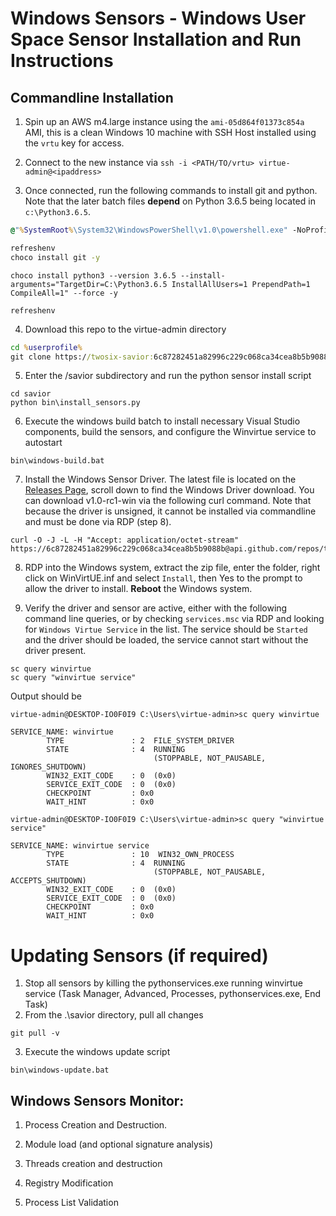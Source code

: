 # Windows Sensors - Windows User Space Sensor Installation and Run Instructions

## Commandline Installation
1. Spin up an AWS m4.large instance using the `ami-05d864f01373c854a` AMI, this is a clean Windows 10 machine with SSH Host installed using the `vrtu` key for access.

2. Connect to the new instance via
`ssh -i <PATH/TO/vrtu> virtue-admin@<ipaddress>`

3. Once connected, run the following commands to install git and python. Note that the later batch files **depend** on Python 3.6.5 being located in `c:\Python3.6.5`.

```cmd
@"%SystemRoot%\System32\WindowsPowerShell\v1.0\powershell.exe" -NoProfile -InputFormat None -ExecutionPolicy Bypass -Command "iex ((New-Object System.Net.WebClient).DownloadString('https://chocolatey.org/install.ps1'))" && SET "PATH=%PATH%;%ALLUSERSPROFILE%\chocolatey\bin"```
```
```cmd
refreshenv
choco install git -y
```
```
choco install python3 --version 3.6.5 --install-arguments="TargetDir=C:\Python3.6.5 InstallAllUsers=1 PrependPath=1 CompileAll=1" --force -y
```
```
refreshenv
```

4. Download this repo to the virtue-admin directory
```cmd
cd %userprofile%
git clone https://twosix-savior:6c87282451a82996c229c068ca34cea8b5b9088b@github.com/twosixlabs/savior.git
```

5. Enter the /savior subdirectory and run the python sensor install script
```Cmd
cd savior
python bin\install_sensors.py
```

6. Execute the windows build batch to install necessary Visual Studio components, build the sensors, and configure the Winvirtue service to autostart
```Cmd
bin\windows-build.bat
```

7. Install the Windows Sensor Driver. The latest file is located on the [Releases Page](https://github.com/twosixlabs/savior/releases), scroll down to find the Windows Driver download. You can download v1.0-rc1-win via the following curl command. Note that because the driver is unsigned, it cannot be installed via commandline and must be done via RDP (step 8).
```Cmd
curl -O -J -L -H "Accept: application/octet-stream"  https://6c87282451a82996c229c068ca34cea8b5b9088b@api.github.com/repos/twosixlabs/savior/releases/assets/11033641
```

8. RDP into the Windows system, extract the zip file, enter the folder, right click on WinVirtUE.inf and select `Install`, then Yes to the prompt to allow the driver to install. **Reboot** the Windows system.

9. Verify the driver and sensor are active, either with the following command line queries, or by checking `services.msc` via RDP and looking for `Windows Virtue Service` in the list. The service should be `Started` and the driver should be loaded, the service cannot start without the driver present.
```Cmd
sc query winvirtue
sc query "winvirtue service"
```
Output should be
```
virtue-admin@DESKTOP-IO0F0I9 C:\Users\virtue-admin>sc query winvirtue

SERVICE_NAME: winvirtue
        TYPE               : 2  FILE_SYSTEM_DRIVER
        STATE              : 4  RUNNING
                                (STOPPABLE, NOT_PAUSABLE, IGNORES_SHUTDOWN)
        WIN32_EXIT_CODE    : 0  (0x0)
        SERVICE_EXIT_CODE  : 0  (0x0)
        CHECKPOINT         : 0x0
        WAIT_HINT          : 0x0

virtue-admin@DESKTOP-IO0F0I9 C:\Users\virtue-admin>sc query "winvirtue service"

SERVICE_NAME: winvirtue service
        TYPE               : 10  WIN32_OWN_PROCESS
        STATE              : 4  RUNNING
                                (STOPPABLE, NOT_PAUSABLE, ACCEPTS_SHUTDOWN)
        WIN32_EXIT_CODE    : 0  (0x0)
        SERVICE_EXIT_CODE  : 0  (0x0)
        CHECKPOINT         : 0x0
        WAIT_HINT          : 0x0
```

# Updating Sensors (if required)
1. Stop all sensors by killing the pythonservices.exe running winvirtue service (Task Manager, Advanced, Processes, pythonservices.exe, End Task)
2. From the .\savior directory, pull all changes
```Cmd
git pull -v
```
3. Execute the windows update script
```Cmd
bin\windows-update.bat
```


## Windows Sensors Monitor:
1. Process Creation and Destruction.  

2. Module load (and optional signature analysis)

3. Threads creation and destruction

4. Registry Modification

5. Process List Validation

